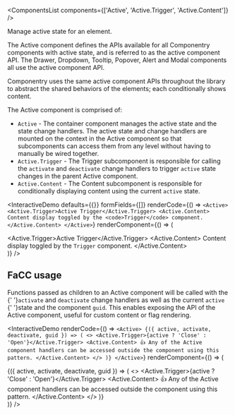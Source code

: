 <ComponentsList components={['Active', 'Active.Trigger', 'Active.Content']} />

Manage active state for an element.

The Active component defines the APIs available for all Componentry components
with active state, and is referred to as the active component API. The Drawer,
Dropdown, Tooltip, Popover, Alert and Modal components all use the active
component API.

<Alert color='info'>
  Componentry uses the same active component APIs throughout the library to
  abstract the shared behaviors of the elements; each conditionally shows
  content.
</Alert>

The Active component is comprised of:

* `Active` - The container component manages the active state and the state
  change handlers. The active state and change handlers are mounted on the
  context in the Active component so that subcomponents can access them from any
  level without having to manually be wired together.
* `Active.Trigger` - The Trigger subcomponent is responsible for calling the
  `activate` and `deactivate` change handlers to trigger `active` state changes
  in the parent Active component.
* `Active.Content` - The Content subcomponent is responsible for conditionally
  displaying content using the current `active` state.

<InteractiveDemo
  defaults={{}}
  formFields={[]}
  renderCode={() => `<Active>
  <Active.Trigger>Active Trigger</Active.Trigger>
  <Active.Content>
    Content display toggled by the <code>Trigger</code> component.
  </Active.Content>
</Active>`}
  renderComponent={() => (
    <div className="w-100">
      <Active>
        <Active.Trigger>Active Trigger</Active.Trigger>
        <Active.Content>
          Content display toggled by the <code>Trigger</code> component.
        </Active.Content>
      </Active>
    </div>
  )}
/>

## FaCC usage

Functions passed as children to an Active component will be called with the
{' '}`activate` and `deactivate` change handlers as well as the current `active`
{' '}state and the component `guid`. This enables exposing the API of the Active
component, useful for custom content or flag rendering.



<InteractiveDemo
  renderCode={() => `<Active>
  {({ active, activate, deactivate, guid }) => (
    <>
      <Active.Trigger>{active ? 'Close' : 'Open'}</Active.Trigger>
      <Active.Content>
        👍 Any of the Active component handlers can be accessed outside
        the component using this pattern.
      </Active.Content>
    </>
  )}
</Active>`}
  renderComponent={() => (
    <div className="w-100">
      <Active>
        {({ active, activate, deactivate, guid }) => (
          <>
            <Active.Trigger>{active ? 'Close' : 'Open'}</Active.Trigger>
            <Active.Content>
              👍 Any of the Active component handlers can be accessed outside
              the component using this pattern.
            </Active.Content>
          </>
        )}
      </Active>
    </div>
  )}
/>

<PropsTabs activeComponent />
